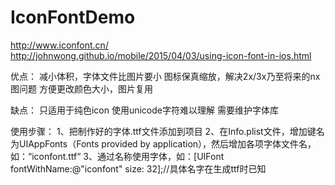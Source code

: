 # IconFontDemo

http://www.iconfont.cn/
http://johnwong.github.io/mobile/2015/04/03/using-icon-font-in-ios.html

优点：
减小体积，字体文件比图片要小
图标保真缩放，解决2x/3x乃至将来的nx图问题
方便更改颜色大小，图片复用

缺点：
只适用于纯色icon
使用unicode字符难以理解
需要维护字体库

使用步骤：
1、把制作好的字体.ttf文件添加到项目
2、在Info.plist文件，增加键名为UIAppFonts（Fonts provided by application），然后增加各项字体文件名，如：“iconfont.ttf“
3、通过名称使用字体，如：[UIFont fontWithName:@"iconfont" size: 32];//具体名字在生成ttf时已知
